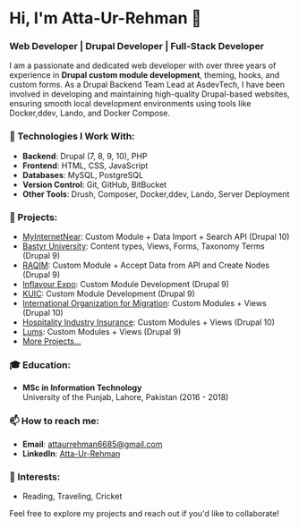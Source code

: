 <!--
**atta-ur-rehman6685/atta-ur-rehman6685** is a ✨ _special_ ✨ repository because its `README.md` (this file) appears on your GitHub profile.

Here are some ideas to get you started:

- 🔭 I’m currently working on ...
- 🌱 I’m currently learning ...
- 👯 I’m looking to collaborate on ...
- 🤔 I’m looking for help with ...
- 💬 Ask me about ...
- 📫 How to reach me: ...
- 😄 Pronouns: ...
- ⚡ Fun fact: ...
-->

# Hi, I'm Atta-Ur-Rehman 👋

### Web Developer | Drupal Developer | Full-Stack Developer

I am a passionate and dedicated web developer with over three years of experience in **Drupal custom module development**, theming, hooks, and custom forms. As a Drupal Backend Team Lead at AsdevTech, I have been involved in developing and maintaining high-quality Drupal-based websites, ensuring smooth local development environments using tools like Docker,ddev, Lando, and Docker Compose.

### 🔧 Technologies I Work With:
- **Backend**: Drupal (7, 8, 9, 10), PHP
- **Frontend**: HTML, CSS, JavaScript
- **Databases**: MySQL, PostgreSQL
- **Version Control**: Git, GitHub, BitBucket
- **Other Tools**: Drush, Composer, Docker,ddev, Lando, Server Deployment

### 🚀 Projects:
- [MyInternetNear](http://myinternet.drupalreact.com/): Custom Module + Data Import + Search API (Drupal 10)
- [Bastyr University](https://brand.bastyr.edu/): Content types, Views, Forms, Taxonomy Terms (Drupal 9)
- [RAQIM](https://raqim.net/): Custom Module + Accept Data from API and Create Nodes (Drupal 9)
- [Inflavour Expo](https://infalvourexpo.com/): Custom Module Development (Drupal 9)
- [KUIC](https://kuic.net/): Custom Module Development (Drupal 9)
- [International Organization for Migration](https://www.iom.int/): Custom Modules + Views (Drupal 10)
- [Hospitality Industry Insurance](https://hii.au/): Custom Modules + Views (Drupal 10)
- [Lums](https://lums.edu.pk/): Custom Modules + Views (Drupal 9)
- [More Projects...](http://asdevtech.com/)

### 🎓 Education:
- **MSc in Information Technology**  
  University of the Punjab, Lahore, Pakistan (2016 - 2018)

### 📫 How to reach me:
- **Email**: attaurrehman6685@gmail.com
- **LinkedIn**: [Atta-Ur-Rehman](https://www.linkedin.com/in/atta-ur-rehamn)

### 🌟 Interests:
- Reading, Traveling, Cricket

Feel free to explore my projects and reach out if you'd like to collaborate!

